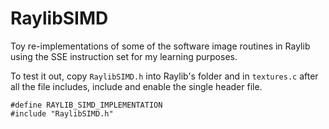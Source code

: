# RaylibSIMD
Toy re-implementations of some of the software image routines in Raylib using the SSE instruction set for my learning purposes.

To test it out, copy `RaylibSIMD.h` into Raylib's folder and in `textures.c` after all the file includes, include and enable the single header file.

```
#define RAYLIB_SIMD_IMPLEMENTATION
#include "RaylibSIMD.h"
```
